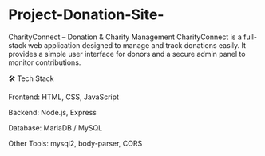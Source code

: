 # Project-Donation-Site-
CharityConnect – Donation &amp; Charity Management  CharityConnect is a full-stack web application designed to manage and track donations easily. It provides a simple user interface for donors and a secure admin panel to monitor contributions.

🛠️ Tech Stack

Frontend: HTML, CSS, JavaScript

Backend: Node.js, Express

Database: MariaDB / MySQL

Other Tools: mysql2, body-parser, CORS
